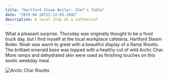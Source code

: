 ```yaml
---
title: "Hartford Steam Boiler: Chef's Table"
date: "2019-04-28T22:12:03.284Z"
description: A local stop at a cafeteria?
---
```


What a pleasant surprise. Thursday was originally thought to be a food truck day, but I find myself at the local workplace cafeteria, Hartford Steam Boiler. Noah was warm to greet with a beautiful display of a Ramp Risotto. The brilliant emerald base was topped with a healthy cut of wild Arctic Char. More ramps and dehydrated skin were used as finishing touches on this exotic weekday meal.

![Arctic Char Risotto](./arctic_char_risotto)
